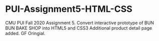 # PUI-Assignment5-HTML-CSS
CMU PUI Fall 2020 Assignment 5. Convert interactive prototype of BUN BUN BAKE SHOP into HTML5 and CSS3
Additional product detail page added. GF Oringial.
